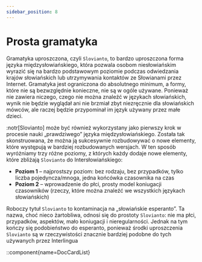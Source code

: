```yaml
---
sidebar_position: 8
---
```


# Prosta gramatyka

Gramatyka uproszczona, czyli `Slovianto`, to bardzo uproszczona forma języka międzysłowiańskiego, która pozwala osobom niesłowiańskim wyrazić się na bardzo podstawowym poziomie podczas odwiedzania krajów słowiańskich lub utrzymywania kontaktów ze Słowianami przez Internet. Gramatyka jest ograniczona do absolutnego minimum, a formy, które nie są bezwzględnie konieczne, nie są w ogóle używane. Ponieważ nie zawiera niczego, czego nie można znaleźć w językach słowiańskich, wynik nie będzie wyglądał ani nie brzmiał zbyt niezręcznie dla słowiańskich mówców, ale raczej będzie przypominał im język używany przez małe dzieci.

:notr[Slovianto] może być również wykorzystany jako pierwszy krok w procesie nauki „prawdziwego” języka międzysłowiańskiego. Została tak skonstruowana, że ​​można ją sukcesywnie rozbudowywać o nowe elementy, które występują w bardziej rozbudowanych wersjach. W ten sposób wyróżniamy trzy różne poziomy, z których każdy dodaje nowe elementy, które zbliżają `Slovianto` do Intersłowiańskiego:

- **Poziom 1** – najprostszy poziom: bez rodzaju, bez przypadków, tylko liczba pojedyncza/mnoga, jedna końcówka czasownika na czas
- **Poziom 2** – wprowadzenie do płci, prosty model koniugacji czasowników (rzeczy, które można znaleźć we wszystkich językach słowiańskich)

Roboczy tytuł `Slovianto` to kontaminacja na „słowiańskie esperanto”. Ta nazwa, choć nieco żartobliwa, odnosi się do prostoty `Slovianto`: nie ma płci, przypadków, aspektów, mało koniugacji i nieregularności. Jednak na tym kończy się podobieństwo do esperanto, ponieważ środki uproszczenia `Slovianto` są w rzeczywistości znacznie bardziej podobne do tych używanych przez Interlingua

::component{name=DocCardList}

